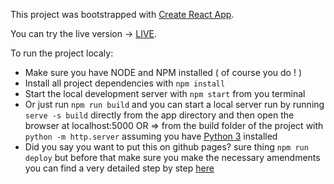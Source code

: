 This project was bootstrapped with [Create React App](https://github.com/facebookincubator/create-react-app).

You can try the live version -> [LIVE](https://gabrielcmoraru.github.io/keepthinking.gallery/).

To run the project localy:

  * Make sure you have NODE and NPM installed ( of course you do ! )
  * Install all project dependencies with `npm install`
  * Start the local development server with `npm start` from you terminal
  * Or just run `npm run build` and you can start a local server run by running `serve -s build` directly from the app directory and then open the browser at localhost:5000 OR => from the build folder of the project with `python -m http.server` assuming you have [Python 3](https://www.python.org/downloads/) installed
  * Did you say you want to put this on github pages? sure thing `npm run deploy` but before that make sure you make the necessary amendments you can find a very detailed step by step [here](https://codeburst.io/deploy-react-to-github-pages-to-create-an-amazing-website-42d8b09cd4d)
